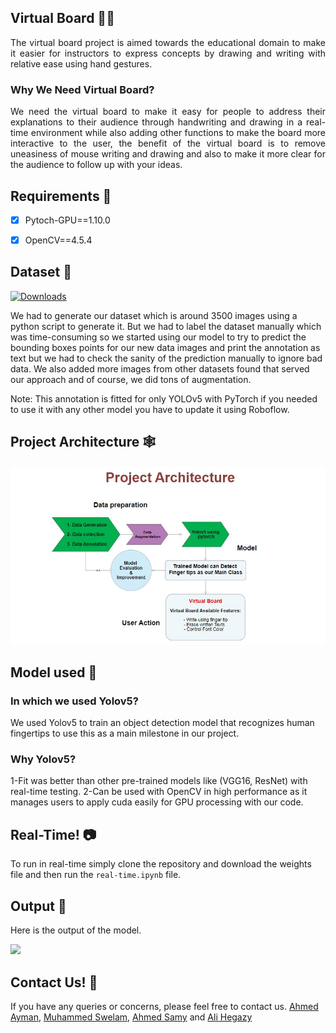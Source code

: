 ## Virtual Board 👨‍🏫
<p align="justify">
  The virtual board project is aimed towards the educational domain to make it easier for instructors to express concepts by drawing and writing with relative ease using hand gestures.
</p>
    
### Why We Need Virtual Board?  
<p align="justify">
    We need the virtual board to make it easy for people to address their explanations to their audience through handwriting and drawing in a real-time environment while also adding other functions to make the board more interactive to the user, the benefit of the virtual board is to remove uneasiness of mouse writing and drawing and also to make it more clear for the audience to follow up with your ideas.
</p>



## Requirements 🐍
- [x] Pytoch-GPU==1.10.0
- [x] OpenCV==4.5.4





## Dataset 📁

[![Downloads](https://img.shields.io/badge/Download-Data-blue)](https://drive.google.com/file/d/1TiianKUdUa5eHt4Wn1GlNZWqQ_jVR9jY/view?usp=sharing)

We had to generate our dataset which is around 3500 images using a python script to generate it. But we had to label the dataset manually which was time-consuming so we started using our model to try to predict the bounding boxes points for our new data images and print the annotation as text but we had to check the sanity of the prediction manually to ignore bad data. We also added more images from other datasets found that served our approach and of course, we did tons of augmentation.

Note: This annotation is fitted for only YOLOv5 with PyTorch if you needed to use it with any other model you have to update it using Roboflow.

## Project Architecture 🕸️

![](demo/Project_Architecture.jpeg)

## Model used 🤖

### In which we used Yolov5?
We used Yolov5 to train an object detection model that recognizes human fingertips to use this as a main milestone in our project.
### Why Yolov5?
1-Fit was better than other pre-trained models like (VGG16, ResNet)  with real-time testing.
2-Can be used with OpenCV in high performance as it manages users to apply cuda easily for GPU processing with our code.

## Real-Time! 📷
To run in real-time simply clone the repository and download the weights file and then run the ```real-time.ipynb``` file. 


## Output 🎨
Here is the output of the model.

![](demo/demo.gif)

## Contact Us! 📢

If you have any queries or concerns, please feel free to contact us.
[Ahmed Ayman](https://www.linkedin.com/in/ahmed-ayman-fawzy/), 
[Muhammed Swelam](https://www.linkedin.com/in/muhammad-swelam), 
[Ahmed Samy](https://www.linkedin.com/in/ahmed-samy-695398124) and 
[Ali Hegazy](https://www.linkedin.com/in/ali-hegazy) 
